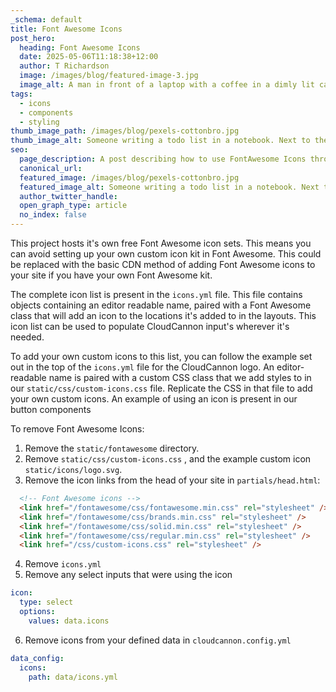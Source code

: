```yaml
---
_schema: default
title: Font Awesome Icons
post_hero:
  heading: Font Awesome Icons
  date: 2025-05-06T11:18:38+12:00
  author: T Richardson
  image: /images/blog/featured-image-3.jpg
  image_alt: A man in front of a laptop with a coffee in a dimly lit cafe.
tags:
  - icons
  - components
  - styling
thumb_image_path: /images/blog/pexels-cottonbro.jpg
thumb_image_alt: Someone writing a todo list in a notebook. Next to them on the table is a coffee and a small plant. Seen from the POV of the writer.
seo:
  page_description: A post describing how to use FontAwesome Icons throughout your site.
  canonical_url:
  featured_image: /images/blog/pexels-cottonbro.jpg
  featured_image_alt: Someone writing a todo list in a notebook. Next to them on the table is a coffee and a small plant. Seen from the POV of the writer.
  author_twitter_handle:
  open_graph_type: article
  no_index: false
---
```

This project hosts it's own free Font Awesome icon sets. This means you can avoid setting up your own custom icon kit in Font Awesome. This could be replaced with the basic CDN method of adding Font Awesome icons to your site if you have your own Font Awesome kit. 

The complete icon list is present in the `icons.yml` file. This file contains objects containing an editor readable name, paired with a Font Awesome class that will add an icon to the locations it's added to in the layouts. This icon list can be used to populate CloudCannon input's wherever it's needed.

To add your own custom icons to this list, you can follow the example set out in the top of the `icons.yml` file for the CloudCannon logo. An editor-readable name is paired with a custom CSS class that we add styles to in our `static/css/custom-icons.css` file. Replicate the CSS in that file to add your own custom icons. An example of using an icon is present in our button components

To remove Font Awesome Icons:

1. Remove the `static/fontawesome` directory.
2. Remove `static/css/custom-icons.css` , and the example custom icon `static/icons/logo.svg`.
3. Remove the icon links from the head of your site in `partials/head.html`:
```html
  <!-- Font Awesome icons -->
  <link href="/fontawesome/css/fontawesome.min.css" rel="stylesheet" />
  <link href="/fontawesome/css/brands.min.css" rel="stylesheet" />
  <link href="/fontawesome/css/solid.min.css" rel="stylesheet" />
  <link href="/fontawesome/css/regular.min.css" rel="stylesheet" />
  <link href="/css/custom-icons.css" rel="stylesheet" />
```
4. Remove `icons.yml`
5. Remove any select inputs that were using the icon

```yaml
icon:
  type: select
  options:
    values: data.icons
```

6. Remove icons from your defined data in `cloudcannon.config.yml`

```yaml
data_config:
  icons:
    path: data/icons.yml
```